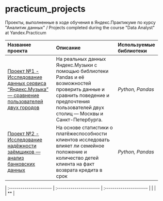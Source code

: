# practicum_projects

Проекты, выполненные в ходе обучения в Яндекс.Практикуме по курсу "Аналитик данных" / Projects completed during the course "Data Analyst" at Yandex.Practicum

| Название проекта | Описание | Используемые библиотеки | 
| :---------------------- | :---------------------- | :---------------------- |
| [Проект №1 - Исследование данных сервиса “Яндекс.Музыка” — сравнение пользователей двух городов](https://github.com/podorojnique/practicum_projects/tree/main/01%20yandex_music) | На реальных данных Яндекс.Музыки c помощью библиотеки Pandas и её возможностей проверить данные и сравнить поведение и предпочтения пользователей двух столиц — Москвы и Санкт-Петербурга.| *Python, Pandas* |
| [Проект №2 - Исследование надёжности заёмщиков — анализ банковских данных](https://github.com/podorojnique/practicum_projects/tree/main/02_credit_score) | На основе статистики о платёжеспособности клиентов исследовать влияет ли семейное положение и количество детей клиента на факт возврата кредита в срок| *Python, Pandas* |





| :---------------------- | :---------------------- | :---------------------- |
| []() | | ** |
